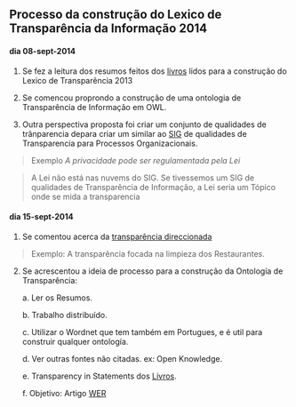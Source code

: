 ## Processo da construção do Lexico de Transparência da Informação 2014

#### dia 08-sept-2014

1.  Se fez a leitura dos resumos feitos dos [livros](LAL-2013.md) lidos para a construção do Lexico de Transparência 2013

2.  Se comencou proprondo a construção de uma ontologia de Transparência de Informação em OWL.

3.  Outra perspectiva proposta foi criar um conjunto de qualidades de trânparencia depara criar um similar ao [SIG](http://transparencia.inf.puc-rio.br/wiki/index.php/Cat%C3%A1logo_Transpar%C3%AAncia) de qualidades de Transparencia para Processos Organizacionais.

  > Exemplo *A privacidade pode ser regulamentada pela Lei*

  > A Lei não está nas nuvems do SIG. Se tivessemos um SIG de qualidades de Transparência de Informação, a Lei seria um Tópico onde se mida a transparencia

#### dia 15-sept-2014

1.  Se comentou acerca da [transparência direccionada](http://transparencia.inf.puc-rio.br/artigos/scopeoftransparency.pdf)

  > Exemplo: A transparência focada na limpieza dos Restaurantes.

2.  Se acrescentou a ideia de processo para a construção da Ontología de Transparência:

      a.  Ler os Resumos.

      b.  Trabalho distribuído.

      c.  Utilizar o Wordnet que tem também em Portugues, e é util para construir qualquer ontología.

      d.  Ver outras fontes não citadas. ex: Open Knowledge.  

      e.  Transparency in Statements dos [Livros](LAL-2013.md).
      
      f.  Objetivo: Artigo [WER](https://sites.google.com/a/spc.org.pe/cibse2015-br/llamada-de-trabajos/wer)

